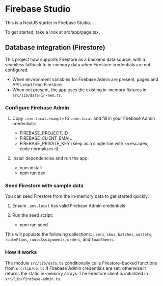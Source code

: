 # Firebase Studio

This is a NextJS starter in Firebase Studio.

To get started, take a look at src/app/page.tsx.

## Database integration (Firestore)

This project now supports Firestore as a backend data source, with a seamless fallback to in-memory data when Firestore credentials are not configured.

- When environment variables for Firebase Admin are present, pages and APIs read from Firestore.
- When not present, the app uses the existing in-memory fixtures in `src/lib/data-in-mem.ts`.

### Configure Firebase Admin

1) Copy `.env.local.example` to `.env.local` and fill in your Firebase Admin credentials:

	- FIREBASE_PROJECT_ID
	- FIREBASE_CLIENT_EMAIL
	- FIREBASE_PRIVATE_KEY (keep as a single line with `\n` escapes; code normalizes it)

2) Install dependencies and run the app:

	- npm install
	- npm run dev

### Seed Firestore with sample data

You can seed Firestore from the in-memory data to get started quickly:

1) Ensure `.env.local` has valid Firebase Admin credentials
2) Run the seed script:

	- npm run seed

This will populate the following collections: `users`, `skus`, `batches`, `outlets`, `routePlans`, `routeAssignments`, `orders`, and `loadSheets`.

### How it works

The module `src/lib/data.ts` conditionally calls Firestore-backed functions from `src/lib/db.ts` if Firebase Admin credentials are set; otherwise it returns the static in-memory arrays. The Firestore client is initialized in `src/lib/firebase-admin.ts`.

